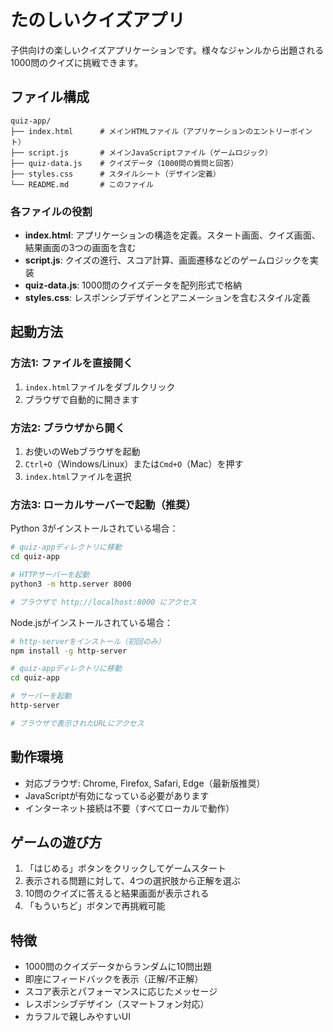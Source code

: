 # たのしいクイズアプリ

子供向けの楽しいクイズアプリケーションです。様々なジャンルから出題される1000問のクイズに挑戦できます。

## ファイル構成

```
quiz-app/
├── index.html      # メインHTMLファイル（アプリケーションのエントリーポイント）
├── script.js       # メインJavaScriptファイル（ゲームロジック）
├── quiz-data.js    # クイズデータ（1000問の質問と回答）
├── styles.css      # スタイルシート（デザイン定義）
└── README.md       # このファイル
```

### 各ファイルの役割

- **index.html**: アプリケーションの構造を定義。スタート画面、クイズ画面、結果画面の3つの画面を含む
- **script.js**: クイズの進行、スコア計算、画面遷移などのゲームロジックを実装
- **quiz-data.js**: 1000問のクイズデータを配列形式で格納
- **styles.css**: レスポンシブデザインとアニメーションを含むスタイル定義

## 起動方法

### 方法1: ファイルを直接開く
1. `index.html`ファイルをダブルクリック
2. ブラウザで自動的に開きます

### 方法2: ブラウザから開く
1. お使いのWebブラウザを起動
2. `Ctrl+O`（Windows/Linux）または`Cmd+O`（Mac）を押す
3. `index.html`ファイルを選択

### 方法3: ローカルサーバーで起動（推奨）
Python 3がインストールされている場合：
```bash
# quiz-appディレクトリに移動
cd quiz-app

# HTTPサーバーを起動
python3 -m http.server 8000

# ブラウザで http://localhost:8000 にアクセス
```

Node.jsがインストールされている場合：
```bash
# http-serverをインストール（初回のみ）
npm install -g http-server

# quiz-appディレクトリに移動
cd quiz-app

# サーバーを起動
http-server

# ブラウザで表示されたURLにアクセス
```

## 動作環境

- 対応ブラウザ: Chrome, Firefox, Safari, Edge（最新版推奨）
- JavaScriptが有効になっている必要があります
- インターネット接続は不要（すべてローカルで動作）

## ゲームの遊び方

1. 「はじめる」ボタンをクリックしてゲームスタート
2. 表示される問題に対して、4つの選択肢から正解を選ぶ
3. 10問のクイズに答えると結果画面が表示される
4. 「もういちど」ボタンで再挑戦可能

## 特徴

- 1000問のクイズデータからランダムに10問出題
- 即座にフィードバックを表示（正解/不正解）
- スコア表示とパフォーマンスに応じたメッセージ
- レスポンシブデザイン（スマートフォン対応）
- カラフルで親しみやすいUI